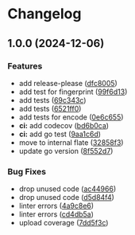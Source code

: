 # Changelog

## 1.0.0 (2024-12-06)


### Features

* add release-please ([dfc8005](https://github.com/vitalvas/go-license/commit/dfc8005d12575f8c69f13048c8d39ed302408211))
* add test for fingerprint ([99f6d13](https://github.com/vitalvas/go-license/commit/99f6d1397154144e26d52101831c8fbdc20f7953))
* add tests ([69c343c](https://github.com/vitalvas/go-license/commit/69c343ce9fa0e95ee7d6729c317faa4b3bf4df95))
* add tests ([6521ff0](https://github.com/vitalvas/go-license/commit/6521ff03ebafb25f9d2b8a0ca46b1e74fcd95f4f))
* add tests for encode ([0e6c655](https://github.com/vitalvas/go-license/commit/0e6c6553a486d4948b5bada717edf21831f790d8))
* **ci:** add codecov ([bd6b0ca](https://github.com/vitalvas/go-license/commit/bd6b0ca0bbca425c1ac473af30aa76e49f9e7543))
* **ci:** add go test ([9aa1c6d](https://github.com/vitalvas/go-license/commit/9aa1c6d878ca8cdf67c43abf0d636978858da148))
* move to internal flate ([32858f3](https://github.com/vitalvas/go-license/commit/32858f3997ef7705a124c3b24c2f2556d626dd01))
* update go version ([8f552d7](https://github.com/vitalvas/go-license/commit/8f552d7182775cc52341d9742af07d6c53697f36))


### Bug Fixes

* drop unused code ([ac44966](https://github.com/vitalvas/go-license/commit/ac44966ea2c4b5a5ae216e2077f6d5e5a7e9906d))
* drop unused code ([d5d84f4](https://github.com/vitalvas/go-license/commit/d5d84f4a854bfce0cab5f345d96f1e2d68d921b5))
* linter errors ([4a9c8e6](https://github.com/vitalvas/go-license/commit/4a9c8e61369caef7af11985a811676d8e62c084b))
* linter errors ([cd4db5a](https://github.com/vitalvas/go-license/commit/cd4db5a1eee537398dae638b5c1ba13b78fbf5d8))
* upload coverage ([7dd5f3c](https://github.com/vitalvas/go-license/commit/7dd5f3cfd21622295418036f500cfbc209a02e24))
